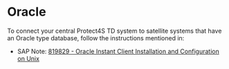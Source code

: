 # Oracle

To connect your central Protect4S TD system to satellite systems that have an Oracle type database, follow the instructions mentioned in:

* SAP Note: [819829 - Oracle Instant Client Installation and Configuration on Unix](http://service.sap.com/sap/support/notes/819829)
